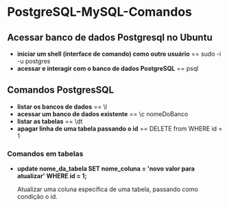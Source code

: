 # PostgreSQL-MySQL-Comandos

<h2>Acessar banco de dados Postgresql no Ubuntu</h2>
<ul>
   <li><strong>iniciar um shell (interface de comando) como outro usuário</strong> == sudo -i -u postgres</li>
   <li><strong>acessar e interagir com o banco de dados PostgreSQL</strong> == psql</li>
</ul>
<h2>Comandos PostgresSQL</h2>
<ul>  
  <li><strong>listar os bancos de dados</strong> == \l</li>
  <li><strong>acessar um banco de dados existente</strong> == \c nomeDoBanco</li>
  <li><strong>listar as tabelas</strong> == \dt</li>
  <li><strong>apagar linha de uma tabela passando o id</strong> == DELETE  from <tabela> WHERE id = 1</li>


</ul>

<h3>Comandos em tabelas</h3>
<ul>
<li><strong>update nome_da_tabela SET nome_coluna = 'novo valor para atualizar' WHERE id = 1;</strong> 
<p>Atualizar uma coluna específica de uma tabela, passando como condição o id.</p>
</li>
</ul>
